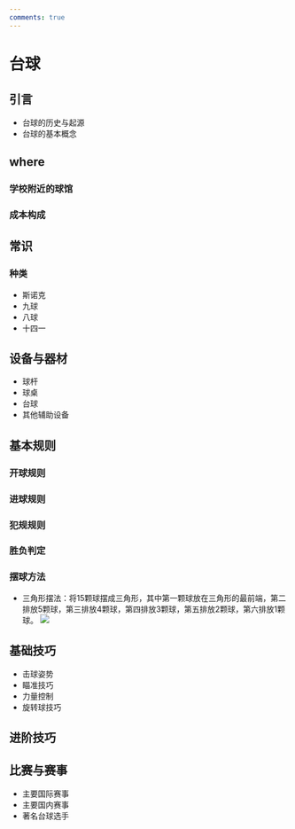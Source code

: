 ```yaml
---
comments: true
---
```

# 台球


## 引言
- 台球的历史与起源
- 台球的基本概念

## where
### 学校附近的球馆

### 成本构成

## 常识

### 种类

- 斯诺克
- 九球
- 八球
- 十四一


## 设备与器材
- 球杆
- 球桌
- 台球
- 其他辅助设备

## 基本规则

### 开球规则
### 进球规则
### 犯规规则
### 胜负判定
### 摆球方法
- 三角形摆法：将15颗球摆成三角形，其中第一颗球放在三角形的最前端，第二排放5颗球，第三排放4颗球，第四排放3颗球，第五排放2颗球，第六排放1颗球。
![](https://philfan-pic.oss-cn-beijing.aliyuncs.com/img/2a0d96873c46a04432fb72ed088ed6c.jpg)


## 基础技巧
- 击球姿势
- 瞄准技巧
- 力量控制
- 旋转球技巧

## 进阶技巧

## 比赛与赛事
- 主要国际赛事
- 主要国内赛事
- 著名台球选手
